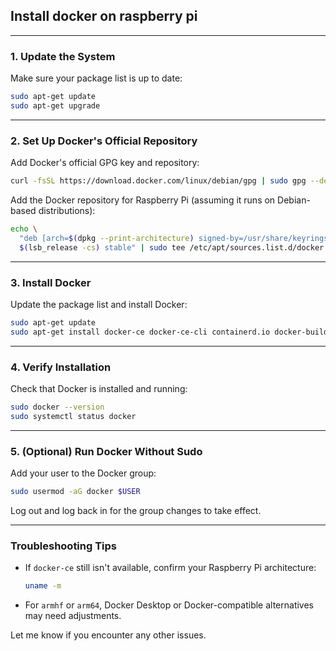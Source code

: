## Install docker on raspberry pi

---

### **1. Update the System**
Make sure your package list is up to date:

```bash
sudo apt-get update
sudo apt-get upgrade
```

---

### **2. Set Up Docker's Official Repository**
Add Docker's official GPG key and repository:

```bash
curl -fsSL https://download.docker.com/linux/debian/gpg | sudo gpg --dearmor -o /usr/share/keyrings/docker-archive-keyring.gpg
```

Add the Docker repository for Raspberry Pi (assuming it runs on Debian-based distributions):

```bash
echo \
  "deb [arch=$(dpkg --print-architecture) signed-by=/usr/share/keyrings/docker-archive-keyring.gpg] https://download.docker.com/linux/debian \
  $(lsb_release -cs) stable" | sudo tee /etc/apt/sources.list.d/docker.list > /dev/null
```

---

### **3. Install Docker**
Update the package list and install Docker:

```bash
sudo apt-get update
sudo apt-get install docker-ce docker-ce-cli containerd.io docker-buildx-plugin docker-compose-plugin
```

---

### **4. Verify Installation**
Check that Docker is installed and running:

```bash
sudo docker --version
sudo systemctl status docker
```

---

### **5. (Optional) Run Docker Without Sudo**
Add your user to the Docker group:

```bash
sudo usermod -aG docker $USER
```

Log out and log back in for the group changes to take effect.

---

### **Troubleshooting Tips**
- If `docker-ce` still isn't available, confirm your Raspberry Pi architecture:

  ```bash
  uname -m
  ```

- For `armhf` or `arm64`, Docker Desktop or Docker-compatible alternatives may need adjustments.

Let me know if you encounter any other issues.